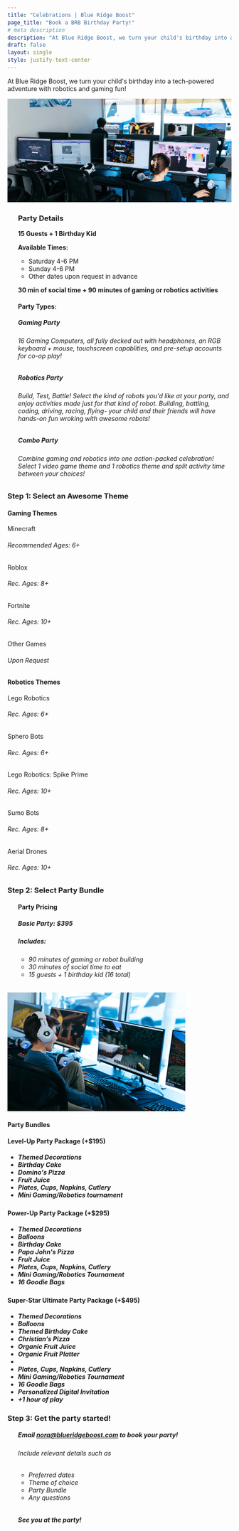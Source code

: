 ```yaml
---
title: "Celebrations | Blue Ridge Boost"
page_title: "Book a BRB Birthday Party!"
# meta description
description: "At Blue Ridge Boost, we turn your child's birthday into a tech-powered adventure with robotics and gaming fun!"
draft: false
layout: single
style: justify-text-center
---
```


<p>At Blue Ridge Boost, we turn your child's birthday into a tech-powered adventure with robotics and gaming fun!</p>
<img src="images/wideroom.jpg" alt="BRB Gaming Room">
<!--<img src="images/fullroom.jpg" alt="BRB Gaming Room" width="500">-->
<div class="container section">
    <ul>
    <h3>Party Details</h3>
    <p><strong>15 Guests + 1 Birthday Kid</strong></p>
    <p><strong>Available Times:</strong></p> 
    <ul>
    <li>Saturday 4-6 PM</li>
    <li>Sunday 4-6 PM</li>
    <li>Other dates upon request in advance</li>
    </ul>
    <p><strong>30 min of social time + 90 minutes of gaming or robotics activities</strong></p>
    </ul>
</div>
<div class="container section">
<ul>
<h4>Party Types:</h4>
<h5>Gaming Party</h5>
<h6>16 Gaming Computers, all fully decked out with headphones, an RGB keyboard + mouse, touchscreen capablities, and pre-setup accounts for co-op play!</h6>
<h5>Robotics Party</h5>
<h6>Build, Test, Battle! Select the kind of robots you'd like at your party, and enjoy activities made just for that kind of robot. Building, battling, coding, driving, racing, flying- your child and their friends will have hands-on fun wroking with awesome robots!</h6>
<h5>Combo Party</h5>
<h6>Combine gaming and robotics into one action-packed celebration! Select 1 video game theme and 1 robotics theme and split activity time between your choices!</h6>
</ul>
</div>



<div class="container section">
    <!--This needs to be in a row-->
    <h3>Step 1: Select an Awesome Theme</h3>
    <!--Make this a banner-->
    <div class="row row-cols-3">
        <div class="theme-card">
            <h4>Gaming Themes</h4>
            <!--Subtitle Needed-->
            <body>Minecraft</body> 
            <h6>Recommended Ages: 6+</h6>
            <body>Roblox</body> 
            <h6>Rec. Ages: 8+</h6>
            <body>Fortnite</body>
            <h6>Rec. Ages: 10+</h6>
            <body>Other Games</body> 
            <h6>Upon Request</h6>
        </div>
        <div class="theme-card">
            <h4>Robotics Themes</h4>
            <body>Lego Robotics</body> 
            <h6>Rec. Ages: 6+</h6>
            <body>Sphero Bots</body> 
            <h6>Rec. Ages: 6+</h6>
            <body>Lego Robotics: Spike Prime</body>
            <h6>Rec. Ages: 10+</h6>
            <body>Sumo Bots</body> 
            <h6>Rec. Ages: 8+</h6>
            <body>Aerial Drones</body> 
            <h6>Rec. Ages: 10+</h6>
        </div>
    </div>
</div>

<div class="container section">
        <h3>Step 2: Select Party Bundle</h3>
        <div class="row">
        <div class="columnparty">
        <ul>
            <h4>Party Pricing</h4>
            <h5>Basic Party: $395</h5>
            <h5>Includes:</h5>
            <ul>
                <h6>
                <li>90 minutes of gaming or robot building</li>
                <li>30 minutes of social time to eat</li>
                <li>15 guests + 1 birthday kid (16 total)</li>
                </h6>
            </ul>
            </ul>
        </div>
        <div class="columnparty">
            <img src="images/maxweb.jpg" alt="Minecraft Setup" width="400">
        </div>
    </div>
    <div class="row">
        <h4>Party Bundles</h4>
    </div>
    <div class="row row-cols-3">
        <div class="theme-card">
            <!--super charged, gamer, pro, champion, vip-->
                <h4>Level-Up Party Package (+$195)</h4>
                <ul>
                    <h5>
                    <li>Themed Decorations</li>
                    <li>Birthday Cake</li>
                    <li>Domino's Pizza</li>
                    <li>Fruit Juice</li>
                    <li>Plates, Cups, Napkins, Cutlery</li>
                    <li>Mini Gaming/Robotics tournament</li>
                    </h5>
                </ul>
        </div>
        <div class="theme-card">
                <h4>Power-Up Party Package (+$295)</h4>
                <ul>
                    <h5>
                    <li>Themed Decorations</li>
                    <li>Balloons</li>
                    <li>Birthday Cake</li>
                    <li>Papa John's Pizza</li>
                    <li>Fruit Juice</li>
                    <li>Plates, Cups, Napkins, Cutlery</li>
                    <li>Mini Gaming/Robotics Tournament</li>
                    <li>16 Goodie Bags</li>
                    </h5>
                </ul>
        </div>
        <div class="theme-card">
                <h4> Super-Star Ultimate Party Package (+$495)</h4>
                <ul>
                    <h5>
                    <li>Themed Decorations</li>
                    <li>Balloons</li>
                    <li>Themed Birthday Cake</li>
                    <li>Christian's Pizza</li>
                    <li>Organic Fruit Juice</li>
                    <li>Organic Fruit Platter<li>
                    <li>Plates, Cups, Napkins, Cutlery</li>
                    <li>Mini Gaming/Robotics Tournament</li>
                    <li>16 Goodie Bags</li>
                    <li>Personalized Digital Invitation</li>
                    <li>+1 hour of play</li>
                    </h5>
                </ul>
        </div>
    </div>
    <div class="container section">
    <h3>Step 3: Get the party started!</h3>
    <!--I would like to make this an "email us" button later on-->
    <ul>
    <h5>Email <a href="mailto:nora@blueridgeboost.com">nora@blueridgeboost.com</a> to book your party!</h5>
    <h6>Include relevant details such as</h6>
    <ul>
    <h6>
        <li>Preferred dates</li>
        <li>Theme of choice</li>
        <li>Party Bundle</li>
        <li>Any questions</li>
        </h6>
    </ul>
    <h5>See you at the party!</h5>
    </ul>
    </div>
</div>

